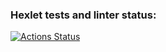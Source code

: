 ### Hexlet tests and linter status:
[![Actions Status](https://github.com/AniutaP/python-project-52/actions/workflows/hexlet-check.yml/badge.svg)](https://github.com/AniutaP/python-project-52/actions)